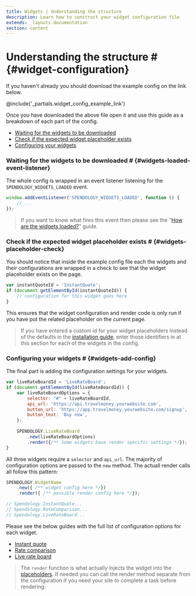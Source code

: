 ```yaml
---
title: Widgets | Understanding the structure
description: Learn how to construct your widget configuration file
extends: _layouts.documentation
section: content
---
```


# Understanding the structure # {#widget-configuration}
If you haven't already you should download the example config on the link below.

@include('_partials.widget_config_example_link')

Once you have downloaded the above file open it and use this guide as a breakdown of each part of the config.

<ul class="list-decimal ml-10">
    <li><a href="#widgets-loaded-event-listener">Waiting for the widgets to be downloaded</a></li>
    <li><a href="#widgets-placeholder-check">Check if the expected widget placeholder exists</a></li>
    <li><a href="#widgets-add-config">Configuring your widgets</a></li>
</ul>

### Waiting for the widgets to be downloaded # {#widgets-loaded-event-listener}
The whole config is wrapped in an event listener listening for the `SPENDOLOGY_WIDGETS_LOADED` event. 

```js
window.addEventListener('SPENDOLOGY_WIDGETS_LOADED', function () {
    // ...
});
```

> If you want to know what fires this event then please see the "[How are the widgets loaded?](/docs/how-are-widgets-loaded)" guide.

### Check if the expected widget placeholder exists # {#widgets-placeholder-check}
You should notice that inside the example config file each the widgets and their configurations are wrapped in a check 
to see that the widget placeholder exists on the page.

```js
var instantQuoteId = 'InstantQuote';
if (document.getElementById(instantQuoteId)) {
    // configuration for this widget goes here
}
```

This ensures that the widget configuration and render code is only run if you have put the related placeholder on the
current page.

> If you have entered a custom id for your widget placeholders instead of the defaults in the 
[installation guide](/docs/installing-our-widgets#widgets-step-1), enter those identifiers in at this section for each 
of the widgets in the config.

### Configuring your widgets # {#widgets-add-config}
The final part is adding the configuration settings for your widgets.
 
```js
var liveRateBoardId = 'LiveRateBoard';
if (document.getElementById(liveRateBoardId)) {
    var liveRateBoardOptions = {
        selector: "#" + liveRateBoardId,
        api_url: 'https://api.travelmoney.yourwebsite.com',
        button_url: 'https://app.travelmoney.yourwebsite.com/signup',
        button_text: 'Buy now',
    };
    
    SPENDOLOGY.LiveRateBoard
        .new(liveRateBoardOptions)
        .render({/** Some widgets have render specific settings */});
}
```

All three widgets require a `selector` and `api_url`. The majority of configuration options are passed to the `new` 
method. The actuall render calls all follow this pattern:
 
```js
SPENDOLOGY.WidgetName
    .new({ /** widget config here */})
    .render({ /** possible render config here */});

// Spendology.InstantQuote...
// Spendology.RateComparison...
// Spendology.LiveRateBoard...
```

Please see the below guides with the full list of configuration options for each widget.
<ul class="list-disc ml-10">
    <li><a href="/docs/instant-quote-configuration">Instant quote</a></li> 
    <li><a href="/docs/rates-comparison-configuration">Rate comparison</a></li> 
    <li><a href="/docs/live-rate-board-configuration">Live rate board</a></li> 
</ul> 

> The `render` function is what actually injects the widget into the 
[placeholders](/docs/installing-our-widgets#widgets-step-1). If needed you can call the render method separate from the 
configuration if you need your site to complete a task before rendering:
